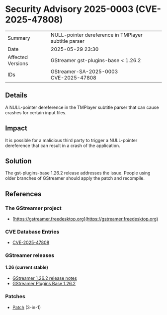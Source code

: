 # Security Advisory 2025-0003 (CVE-2025-47808)

<div class="vertical-table">

|                   |     |
| ----------------- | --- |
| Summary           | NULL-pointer dereference in TMPlayer subtitle parser|
| Date              | 2025-05-29 23:30 |
| Affected Versions | GStreamer gst-plugins-base < 1.26.2 |
| IDs               | GStreamer-SA-2025-0003<br/>CVE-2025-47808 |

</div>

## Details

A NULL-pointer dereference in the TMPlayer subtitle parser that can cause crashes
for certain input files.

## Impact

It is possible for a malicious third party to trigger a NULL-pointer dereference
that can result in a crash of the application.

## Solution

The gst-plugins-base 1.26.2 release addresses the issue. People using older
branches of GStreamer should apply the patch and recompile.

## References

### The GStreamer project

- [https://gstreamer.freedesktop.org](https://gstreamer.freedesktop.org)

### CVE Database Entries

- [CVE-2025-47808](https://www.cve.org/CVERecord?id=CVE-2025-47808)

### GStreamer releases

#### 1.26 (current stable)

- [GStreamer 1.26.2 release notes](/releases/1.26/#1.26.2)
- [GStreamer Plugins Base 1.26.2](/src/gst-plugins-base/gst-plugins-base-1.26.2.tar.xz)

### Patches

- [Patch](https://gitlab.freedesktop.org/gstreamer/gstreamer/-/merge_requests/9132.patch) (3-in-1)
